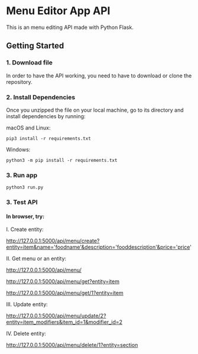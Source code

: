 #  Menu Editor App API

This is an menu editing API made with Python Flask. 


## Getting Started

### 1. Download file
In order to have the API working, you need to have to download or clone the repository. 

### 2. Install Dependencies
Once you unzipped the file on your local machine, go to its directory and install dependencies by running:

macOS and Linux:
```
pip3 install -r requirements.txt
```

Windows:
```
python3 -m pip install -r requirements.txt
```

### 3. Run app
```
python3 run.py
```
### 3. Test API

#### In browser, try:

I. Create entity:

http://127.0.0.1:5000/api/menu/create?entity=item&name='foodname'&description='fooddescription'&price='price'

II. Get menu or an entity:

http://127.0.0.1:5000/api/menu/

http://127.0.0.1:5000/api/menu/get?entity=item

http://127.0.0.1:5000/api/menu/get/1?entity=item

III. Update entity:

http://127.0.0.1:5000/api/menu/update/2?entity=item_modifiers&item_id=1&modifier_id=2


IV. Delete entity:

http://127.0.0.1:5000/api/menu/delete/1?entity=section
 
